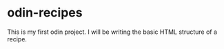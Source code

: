 # odin-recipes

This is my first odin project. I will be writing the basic HTML structure of a recipe.